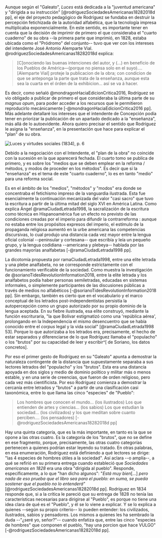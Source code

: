 Aunque según el "Galeato", *Luces* está dedicada a la "juventud americana" y "dirigida a su instrucción" [@rodriguezSociedadesAmericanas18282018d pp], el eje del proyecto pedagógico de Rodríguez se fundaba en destruir la percepción fetichizada de la autoridad alfabética, que la tecnología impresa multiplicaba exponencialmente. En este sentido, es importante tener en cuenta que la decisión de imprimir de primero el que consideraba el "cuarto cuaderno" de su obra --la primera parte que imprimió, en 1828, estaba ubicada como el "Pródromo" del conjunto-- tuvo que ver con los intereses del intendente José Antonio Alemparte Vial.  @rodriguezSociedadesAmericanas18282018d explica: 

>[C]onociendo las buenas intenciones del autor, y (...) en beneficio de los Pueblos de América—(porque no piensa solo en el suyo).... [Alemparte Vial] proteje la publicacion de la obra; con condicion de que se anteponga la parte que trata de la enseñanza, aunque esta sea la cuarta en el órden de la exhibicion... así se va á hacer.

Es decir, como señaló @mondragonHaciaEdicionCritica2016, Rodríguez se vio obligado a publicar de primero el que consideraba la última parte de su *magnus opum*, para poder acceder a los recursos que le permitieron reproducirlo mecánicamente [-@mondragonHaciaEdicionCritica2016 pp]. Más adelante detallaré los intereses que el intendente de Concepción podía tener en priorizar la publicación de un apartado dedicado a la "enseñanza", más allá de lo autoevidente. Ahora quiero precisar el sentido que Rodríguez le asigna la "enseñanza", en la presentación que hace para explicar el "plan" de su obra.

![*Luces y virtudes sociales* (1834), p. 6](file:///home/febres/Pictures/Screenshots/plan-de-la-obra.png)

Debido a la negociación con el Intendente, el "plan de la obra" no coincide con la sucesión en la que aparecerá fechada. El cuarto tomo se publica de primero, y es  sobre los "medios que se deben emplear en la reforma / métodos, y modos de proceder en los métodos". Es decir que si la "enseñanza" es el tema de este "cuarto cuaderno", lo es en tanto "medio" para una reforma social. 

Es en el ámbito de los "medios", "métodos" y "modos" era donde se concentraba el fetichismo impreso de la vanguardia ilustrada. Esta fue esencialmente la continuación mecanizada del valor "casi sacro" que tuvo la escritura a partir de la última mitad del siglo XVI en América Latina. Como explica Ángel @ramaCiudadLetrada1998, la sacralización de la escritura como técnica en Hispanoamérica fue un efecto no previsto de las condiciones creadas por el imperio para difundir la contrarreforma <!--esto lo afirma ramaCiudadLetrada1998 a partir de José Antonio Maravall, en un texto de 1975, es decir, debería buscar una referencia muchísimo más actualizada-->: aunque no estaba entre los propósitos expresos del imperio, el estímulo de la propaganda religiosa aumentó en la urbe americana las competencias discursivas, lo cual produjo una distancia cada vez mayor entre la lengua oficial colonial --peninsular y cortesana-- que escribía y leía un pequeño grupo, y la lengua codidiana --americana y plebeya-- hablada por las grandes mayorías analfabetas [-@ramaCiudadLetrada1998 pp]. 

La dicotomía propuesta por ramaCiudadLetrada1998, entre una elite letrada y una plebe analfabeta, no se corresponde estrictamente con el funcionamiento verificable de la sociedad. Como muestra la investigación de @sorianoTidesRevolutionInformation2018, entre la elite letrada y los analfabetos podía haber personas semiletradas, educadas en sistemas informales, o simplemente participantes de las discusiones públicas a través de medios no alfabéticos [-@sorianoTidesRevolutionInformation2018 pp]. Sin embargo, también es cierto que en el vocabulario y el marco conceptual de los letrados post-independentistas persistía la autopercepción como un grupo autorizado por su propio dominio de la lengua aceptada. En su fiebre ilustrada, esa elite construyó, mediante la función escrituraria, "la que Bolívar estigmatizó como una 'república aérea', prolongando en la Independencia el mismo desencuentro que se había conocido entre el *corpus* legal y la vida social" [@ramaCiudadLetrada1998 53]. Porque lo que autorizaba a los letrados era, precisamente, el hecho de estar separados y diferenciarse de lo que Rodríguez llamaba el "populacho" o los "brutos" por su capacidad de leer y escribir^[ de Soriano, los datos concretos]. 

Por eso el primer gesto de Rodríguez en su "Galeato" apunta a demostrar la naturaleza contingente de la distancia que supuestamente separaba a sus lectores letrados del "populacho" y los "brutos". Esta era una distancia apoyada en dos siglos y medio de dominio político y militar más o menos estable, y en una serie de creencias, que fueron de orden religioso, pero cada vez más cientificista. Por eso Rodríguez comienza a demostrar la cercanía entre letrados y "brutos" a partir de una clasificación casi taxonómica, entre lo que llama las cinco "especies" de "Pueblo": 

>Los hombres que conocen el mundo…
(los ilustrados)
Los que entienden de artes y ciencias…
(los sabios)
Los que estudian la sociedad…
(los civilizados)
y los que meditan sobre cuanto perciben….
(los pensadores) [-@rodriguezSociedadesAmericanas18282018d pp]

Hay una quinta categoría, que es la más importante, en tanto es la que se opone a las otras cuatro. Es la categoría de los "brutos", que no se define en ese fragmento, porque, precisamente, las otras cuatro categorías  pertenecen a quienes podrían estar leyendo su tratado. En otras palabras, en esa enumeración, Rodríguez está definiendo a qué lectores se dirige: "las 4 especies de hombres útiles a la sociedad". Así aclara --o amplía--, a qué se refirió en su primera entrega cuando estableció que *Sociedades americanas en 1828* era una obra "dirigida al pueblo". Responde, específicamente, a lo que "han dicho algunos": "*Está muy bien*[...] *pero nada de eso prueba que el libro sea para el pueblo: en suma, se pueda sostener que el pueblo no lo entenderá*” [@rodriguezSociedadesAmericanas18282018d pp]. Rodríguez en 1834 responde que, si a la crítica le pareció que su entrega de 1828 no tenía las características necesarias para dirigirse al "Pueblo", es porque no tiene una idea clara de qué es el "Pueblo", y él se lo viene a explicar. Y se lo explica a quienes --según su propio criterio-- lo pueden entender: los civilizados, ilustrados, sabios y pensadores. Los mismos a quienes les ha sembrado la duda --"¿seré yo, señor?"-- cuando enfatiza que, entre las cinco "especies de hombres" que componen el pueblo, "hay una porcion que hace VULGO" [-@rodriguezSociedadesAmericanas18282018d pp]. 